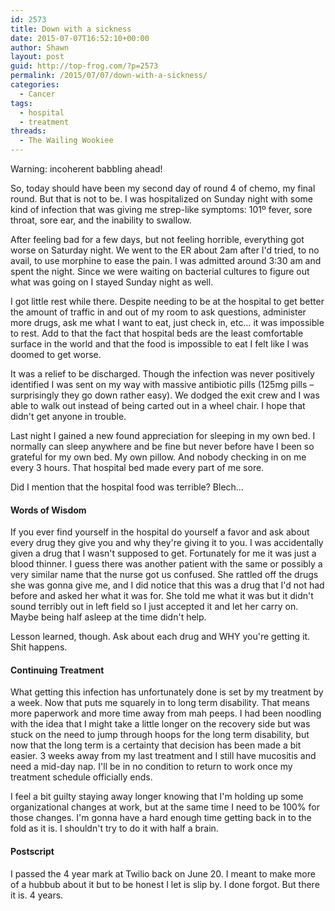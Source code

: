 ```yaml
---
id: 2573
title: Down with a sickness
date: 2015-07-07T16:52:10+00:00
author: Shawn
layout: post
guid: http://top-frog.com/?p=2573
permalink: /2015/07/07/down-with-a-sickness/
categories:
  - Cancer
tags:
  - hospital
  - treatment
threads:
  - The Wailing Wookiee
---
```

Warning: incoherent babbling ahead!

So, today should have been my second day of round 4 of chemo, my final round. But that is not to be. I was hospitalized on Sunday night with some kind of infection that was giving me strep-like symptoms: 101º fever, sore throat, sore ear, and the inability to swallow. 

After feeling bad for a few days, but not feeling horrible, everything got worse on Saturday night. We went to the ER about 2am after I'd tried, to no avail, to use morphine to ease the pain. I was admitted around 3:30 am and spent the night. Since we were waiting on bacterial cultures to figure out what was going on I stayed Sunday night as well.

I got little rest while there. Despite needing to be at the hospital to get better the amount of traffic in and out of my room to ask questions, administer more drugs, ask me what I want to eat, just check in, etc… it was impossible to rest. Add to that the fact that hospital beds are the least comfortable surface in the world and that the food is impossible to eat I felt like I was doomed to get worse.

It was a relief to be discharged. Though the infection was never positively identified I was sent on my way with massive antibiotic pills (125mg pills – surprisingly they go down rather easy). We dodged the exit crew and I was able to walk out instead of being carted out in a wheel chair. I hope that didn't get anyone in trouble. 

Last night I gained a new found appreciation for sleeping in my own bed. I normally can sleep anywhere and be fine but never before have I been so grateful for my own bed. My own pillow. And nobody checking in on me every 3 hours. That hospital bed made every part of me sore.

Did I mention that the hospital food was terrible? Blech…

#### Words of Wisdom

If you ever find yourself in the hospital do yourself a favor and ask about every drug they give you and why they're giving it to you. I was accidentally given a drug that I wasn't supposed to get. Fortunately for me it was just a blood thinner. I guess there was another patient with the same or possibly a very similar name that the nurse got us confused. She rattled off the drugs she was gonna give me, and I did notice that this was a drug that I'd not had before and asked her what it was for. She told me what it was but it didn't sound terribly out in left field so I just accepted it and let her carry on. Maybe being half asleep at the time didn't help.

Lesson learned, though. Ask about each drug and WHY you're getting it. Shit happens. 

#### Continuing Treatment

What getting this infection has unfortunately done is set by my treatment by a week. Now that puts me squarely in to long term disability. That means more paperwork and more time away from mah peeps. I had been noodling with the idea that I might take a little longer on the recovery side but was stuck on the need to jump through hoops for the long term disability, but now that the long term is a certainty that decision has been made a bit easier. 3 weeks away from my last treatment and I still have mucositis and need a mid-day nap. I'll be in no condition to return to work once my treatment schedule officially ends. 

I feel a bit guilty staying away longer knowing that I'm holding up some organizational changes at work, but at the same time I need to be 100% for those changes. I'm gonna have a hard enough time getting back in to the fold as it is. I shouldn't try to do it with half a brain. 

#### Postscript

I passed the 4 year mark at Twilio back on June 20. I meant to make more of a hubbub about it but to be honest I let is slip by. I done forgot. But there it is. 4 years.